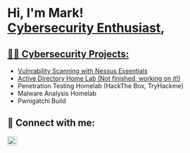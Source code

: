 <h1>Hi, I'm Mark! <br/><a href="https://www.linkedin.com/in/mark-shenouda-908708245/">Cybersecurity Enthusiast</a>, <a href=</a></h1>

<h2>👨‍💻 Cybersecurity Projects:</h2>



- [Vulnrability Scanning with Nessus Essentials](https://github.com/markis22/Vulnerability-Scanning-Management-Nessus-Essentials/blob/main/README.md)
- [Active Directory Home Lab (Not finished, working on it!)](https://github.com/markis22/Active-Directory/blob/main/README.md)
- Penetration Testing Homelab (HackThe Box, TryHackme)
- Malware Analysis Homelab
- Pwnigatchi Build

<h2> 🤳 Connect with me:</h2>

[<img align="left" alt="JoshMadakor | LinkedIn" width="22px" src="https://cdn.jsdelivr.net/npm/simple-icons@v3/icons/linkedin.svg" />][linkedin]

[linkedin]: https://linkedin.com/in/joshmadakor

<!--
**joshmadakor1/joshmadakor1** is a ✨ _special_ ✨ repository because its `README.md` (this file) appears on your GitHub profile.

Here are some ideas to get you started:

- 🔭 I’m currently working on ...
- 🌱 I’m currently learning ...
- 👯 I’m looking to collaborate on ...
- 🤔 I’m looking for help with ...
- 💬 Ask me about ...
- 📫 How to reach me: ...
- 😄 Pronouns: ...
- ⚡ Fun fact: ...
-->
